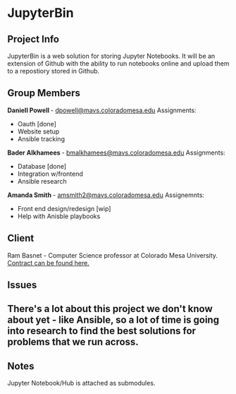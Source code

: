 # JupyterBin
## Project Info
JupyterBin is a web solution for storing Jupyter Notebooks. It will be an extension of Github with the ability to run notebooks online and upload them to a repostiory stored in Github.
## Group Members
<b>Daniell Powell </b> - dpowell@mavs.coloradomesa.edu
Assignments:
* Oauth [done]
* Website setup
* Ansible tracking

<b>Bader Alkhamees </b> - bmalkhamees@mavs.coloradomesa.edu
Assignments:
* Database [done]
* Integration w/frontend
* Ansible research


<b>Amanda Smith </b> - amsmith2@mavs.coloradomesa.edu
Assignemnts:
* Front end design/redesign [wip]
* Help with Anisble playbooks

## Client
Ram Basnet - Computer Science professor at Colorado Mesa University.
[Contract can be found here.](https://github.com/amsmite001/Soft_Eng/blob/master/Contract.pdf)

## Issues
There's a lot about this project we don't know about yet - like Ansible, so a lot of time is going into research to find the best solutions for problems that we run across.
---
## Notes
Jupyter Notebook/Hub is attached as submodules.

